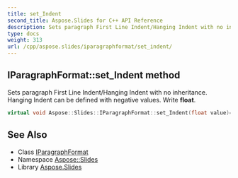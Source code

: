 ```yaml
---
title: set_Indent
second_title: Aspose.Slides for C++ API Reference
description: Sets paragraph First Line Indent/Hanging Indent with no inheritance. Hanging Indent can be defined with negative values. Write float.
type: docs
weight: 313
url: /cpp/aspose.slides/iparagraphformat/set_indent/
---
```

## IParagraphFormat::set_Indent method


Sets paragraph First Line Indent/Hanging Indent with no inheritance. Hanging Indent can be defined with negative values. Write **float**.

```cpp
virtual void Aspose::Slides::IParagraphFormat::set_Indent(float value)=0
```

## See Also

* Class [IParagraphFormat](../)
* Namespace [Aspose::Slides](../../)
* Library [Aspose.Slides](../../../)
